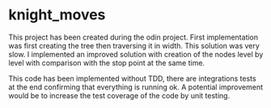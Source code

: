 # knight_moves

This project has been created during the odin project.
First implementation was first creating the tree then traversing it in width.
This solution was very slow.
I implemented an improved solution with creation of the nodes level by level with comparison with the stop point at the same time.

This code has been implemented without TDD, there are integrations tests at the end confirming that everything is running ok.
A potential improvement would be to increase the test coverage of the code by unit testing. 

